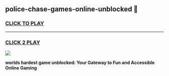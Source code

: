 
## police-chase-games-online-unblocked 👋
<h3>
<a href="https://premium.freeplayer.one?title=police-chase-games-online-unblocked&ref=14F">CLICK TO PLAY</a></h3>
<hr>

<h3>
<a href="https://premium.freeplayer.one?title=police-chase-games-online-unblocked&ref=14F">CLICK 2 PLAY</a>
  
</h3>

<a href="https://premium.freeplayer.one?title=police-chase-games-online-unblocked&ref=12F/"><img src="https://clearcache.store/games.png"></a>


**worlds hardest game unblocked: Your Gateway to Fun and Accessible Online Gaming**
